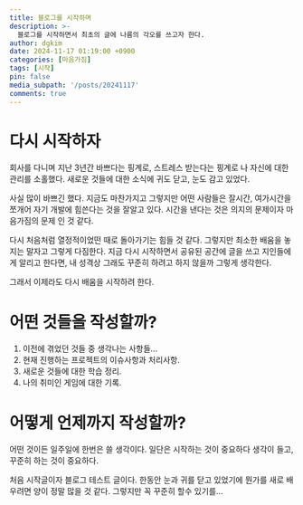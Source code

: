 ```yaml
---
title: 블로그를 시작하며
description: >-
  블로그를 시작하면서 최초의 글에 나름의 각오를 쓰고자 한다.
author: dgkim
date: 2024-11-17 01:19:00 +0900
categories: [마음가짐]
tags: [시작]
pin: false
media_subpath: '/posts/20241117'
comments: true
---
```

# 다시 시작하자
회사를 다니며 지난 3년간 바쁘다는 핑계로, 스트레스 받는다는 핑계로 나 자신에 대한 
관리를 소홀했다. 새로운 것들에 대한 소식에 귀도 닫고, 눈도 감고 있었다.

사실 많이 바쁘긴 했다. 지금도 마찬가지고 그렇지만 어떤 사람들은 잘시간, 여가시간을
쪼개어 자기 개발에 힘쓴다는 것을 잘알고 있다. 시간을 낸다는 것은 의지의 문제이자 
마음가짐의 문제 인 것 같다.

다시 처음처럼 열정적이었떤 때로 돌아가기는 힘들 것 같다. 그렇지만 최소한 배움을 놓지는
말자고 그렇게 다짐한다. 지금 다시 시작하면서 공유된 공간에 글을 쓰고 지인들에게 알리고
한다면, 내 성격상 그래도 꾸준히 하려고 하지 않을까 그렇게 생각한다.

그래서 이제라도 다시 배움을 시작하려 한다.

# 어떤 것들을 작성할까?
1. 이전에 겪었던 것들 중 생각나는 사항들...
2. 현재 진행하는 프로젝트의 이슈사항과 처리사항.
3. 새로운 것들에 대한 학습 정리.
4. 나의 취미인 게임에 대한 기록.

# 어떻게 언제까지 작성할까?
어떤 것이든 일주일에 한번은 쓸 생각이다. 일단은 시작하는 것이 중요하다 생각이 들고,
꾸준히 하는 것이 중요하다. 

처음 시작글이자 블로그 테스트 글이다. 한동안 눈과 귀를 닫고 있었기에 뭔가를 새로
배우려면 양이 정말 많을 것 같다. 그렇지만 꼭 꾸준히 할수 있기를...